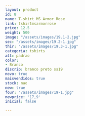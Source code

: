 ```yaml
---
layout: product
id: 8
name: T-shirt MS Armor Rose
link: tshirtmsarmorrose
price: 12.5
weight: 500
image: "/assets/images/19.1-2.jpg"
sec: "/assets/images/19.2-1.jpg"
thir: "/assets/images/19.3-1.jpg"
categoria: tshirts
att: padrao
color:
- Branco
discrip: branco preto ss19
novo: true
maisvendidos: true
stock: nao
new: true
four: "/assets/images/19-1.jpg"
newprice: '17,9'
inicial: false

---
```

